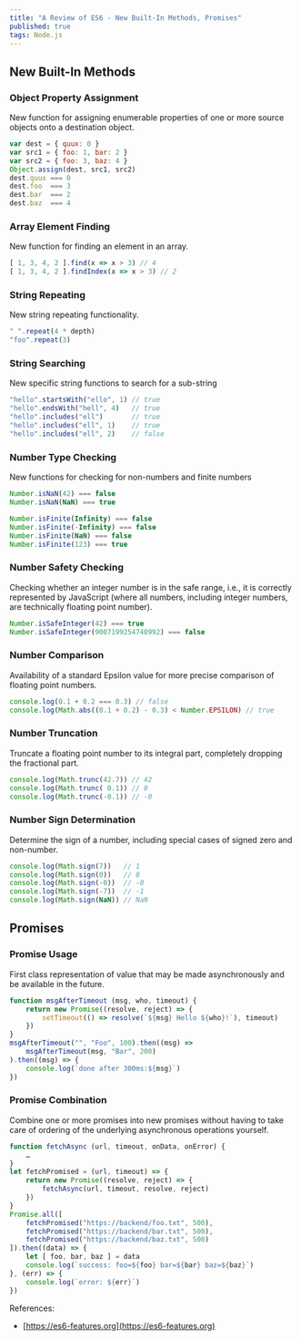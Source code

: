```yaml
---
title: "A Review of ES6 - New Built-In Methods, Promises"
published: true
tags: Node.js
---
```


## New Built-In Methods

### Object Property Assignment

New function for assigning enumerable properties of one or more source objects onto a
destination object.

```javascript
var dest = { quux: 0 }
var src1 = { foo: 1, bar: 2 }
var src2 = { foo: 3, baz: 4 }
Object.assign(dest, src1, src2)
dest.quux === 0
dest.foo  === 3
dest.bar  === 2
dest.baz  === 4
```

### Array Element Finding

New function for finding an element in an array.

```javascript
[ 1, 3, 4, 2 ].find(x => x > 3) // 4
[ 1, 3, 4, 2 ].findIndex(x => x > 3) // 2
```

### String Repeating

New string repeating functionality.

```javascript
" ".repeat(4 * depth)
"foo".repeat(3)
```

### String Searching

New specific string functions to search for a sub-string

```javascript
"hello".startsWith("ello", 1) // true
"hello".endsWith("hell", 4)   // true
"hello".includes("ell")       // true
"hello".includes("ell", 1)    // true
"hello".includes("ell", 2)    // false
```

### Number Type Checking

New functions for checking for non-numbers and finite numbers

```javascript
Number.isNaN(42) === false
Number.isNaN(NaN) === true

Number.isFinite(Infinity) === false
Number.isFinite(-Infinity) === false
Number.isFinite(NaN) === false
Number.isFinite(123) === true
```

### Number Safety Checking

Checking whether an integer number is in the safe range, i.e., it is correctly represented
by JavaScript (where all numbers, including integer numbers, are technically floating
point number).

```javascript
Number.isSafeInteger(42) === true
Number.isSafeInteger(9007199254740992) === false
```

### Number Comparison

Availability of a standard Epsilon value for more precise comparison of floating point
numbers.

```javascript
console.log(0.1 + 0.2 === 0.3) // false
console.log(Math.abs((0.1 + 0.2) - 0.3) < Number.EPSILON) // true
```

### Number Truncation

Truncate a floating point number to its integral part, completely dropping the fractional
part.

```javascript
console.log(Math.trunc(42.7)) // 42
console.log(Math.trunc( 0.1)) // 0
console.log(Math.trunc(-0.1)) // -0
```

### Number Sign Determination

Determine the sign of a number, including special cases of signed zero and non-number.

```javascript
console.log(Math.sign(7))   // 1
console.log(Math.sign(0))   // 0
console.log(Math.sign(-0))  // -0
console.log(Math.sign(-7))  // -1
console.log(Math.sign(NaN)) // NaN
```

## Promises

### Promise Usage

First class representation of value that may be made asynchronously and be available in
the future.

```javascript
function msgAfterTimeout (msg, who, timeout) {
    return new Promise((resolve, reject) => {
        setTimeout(() => resolve(`${msg} Hello ${who}!`), timeout)
    })
}
msgAfterTimeout("", "Foo", 100).then((msg) =>
    msgAfterTimeout(msg, "Bar", 200)
).then((msg) => {
    console.log(`done after 300ms:${msg}`)
})
```

### Promise Combination

Combine one or more promises into new promises without having to take care of ordering of
the underlying asynchronous operations yourself.

```javascript
function fetchAsync (url, timeout, onData, onError) {
    …
}
let fetchPromised = (url, timeout) => {
    return new Promise((resolve, reject) => {
        fetchAsync(url, timeout, resolve, reject)
    })
}
Promise.all([
    fetchPromised("https://backend/foo.txt", 500),
    fetchPromised("https://backend/bar.txt", 500),
    fetchPromised("https://backend/baz.txt", 500)
]).then((data) => {
    let [ foo, bar, baz ] = data
    console.log(`success: foo=${foo} bar=${bar} baz=${baz}`)
}, (err) => {
    console.log(`error: ${err}`)
})
```

References:

- [https://es6-features.org](https://es6-features.org)
